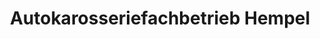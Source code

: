 ---
title: "Autokarosseriefachbetrieb Hempel"
url: /zwickau/autokarosseriefachbetrieb-hempel/
shop: Autowerkstatt
---
